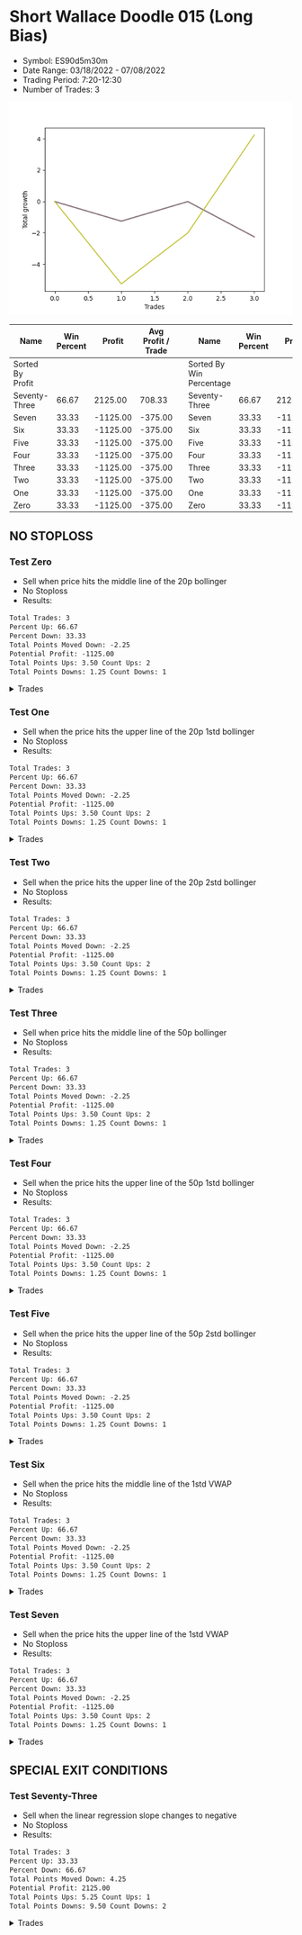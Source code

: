 # Short Wallace Doodle 015 (Long Bias)
- Symbol: ES90d5m30m
- Date Range: 03/18/2022 - 07/08/2022
- Trading Period: 7:20-12:30
- Number of Trades: 3

![Plot](ShortWallaceDoodle015ES90d5m30m(LongBias).png)

| Name | Win Percent | Profit | Avg Profit / Trade |     | Name | Win Percent | Profit | Avg Profit / Trade |
| ---- | ----------- | ------ | ------------------ | --- | ---- | ----------- | ------ | ------------------ |
| Sorted By <br> Profit | | | | | Sorted By <br> Win Percentage ||||
| Seventy-Three | 66.67 | 2125.00 | 708.33 |     | Seventy-Three | 66.67 | 2125.00 | 708.33 |
| Seven | 33.33 | -1125.00 | -375.00 |     | Seven | 33.33 | -1125.00 | -375.00 |
| Six | 33.33 | -1125.00 | -375.00 |     | Six | 33.33 | -1125.00 | -375.00 |
| Five | 33.33 | -1125.00 | -375.00 |     | Five | 33.33 | -1125.00 | -375.00 |
| Four | 33.33 | -1125.00 | -375.00 |     | Four | 33.33 | -1125.00 | -375.00 |
| Three | 33.33 | -1125.00 | -375.00 |     | Three | 33.33 | -1125.00 | -375.00 |
| Two | 33.33 | -1125.00 | -375.00 |     | Two | 33.33 | -1125.00 | -375.00 |
| One | 33.33 | -1125.00 | -375.00 |     | One | 33.33 | -1125.00 | -375.00 |
| Zero | 33.33 | -1125.00 | -375.00 |     | Zero | 33.33 | -1125.00 | -375.00 |

## NO STOPLOSS

### Test Zero
* Sell when price hits the middle line of the 20p bollinger
* No Stoploss
* Results:
```
Total Trades: 3
Percent Up: 66.67
Percent Down: 33.33
Total Points Moved Down: -2.25
Potential Profit: -1125.00
Total Points Ups: 3.50 Count Ups: 2
Total Points Downs: 1.25 Count Downs: 1
```

<details><summary>Trades</summary>

<code>In: 2022-03-24 08:30:00		Out: 2022-03-24 09:00:55		Total Position Time: 30:55		Total Move Down: -1.25		Total to Date: -1.25</code> <br />
<code>In: 2022-05-27 12:10:00		Out: 2022-05-27 12:40:55		Total Position Time: 30:55		Total Move Down: 1.25		Total to Date: 0.00</code> <br />
<code>In: 2022-07-05 11:40:00		Out: 2022-07-05 12:10:55		Total Position Time: 30:55		Total Move Down: -2.25		Total to Date: -2.25</code> <br />


</details>

### Test One
* Sell when the price hits the upper line of the 20p 1std bollinger
* No Stoploss
* Results:
```
Total Trades: 3
Percent Up: 66.67
Percent Down: 33.33
Total Points Moved Down: -2.25
Potential Profit: -1125.00
Total Points Ups: 3.50 Count Ups: 2
Total Points Downs: 1.25 Count Downs: 1
```

<details><summary>Trades</summary>

<code>In: 2022-03-24 08:30:00		Out: 2022-03-24 09:00:55		Total Position Time: 30:55		Total Move Down: -1.25		Total to Date: -1.25</code> <br />
<code>In: 2022-05-27 12:10:00		Out: 2022-05-27 12:40:55		Total Position Time: 30:55		Total Move Down: 1.25		Total to Date: 0.00</code> <br />
<code>In: 2022-07-05 11:40:00		Out: 2022-07-05 12:10:55		Total Position Time: 30:55		Total Move Down: -2.25		Total to Date: -2.25</code> <br />


</details>

### Test Two
* Sell when the price hits the upper line of the 20p 2std bollinger
* No Stoploss
* Results:
```
Total Trades: 3
Percent Up: 66.67
Percent Down: 33.33
Total Points Moved Down: -2.25
Potential Profit: -1125.00
Total Points Ups: 3.50 Count Ups: 2
Total Points Downs: 1.25 Count Downs: 1
```

<details><summary>Trades</summary>

<code>In: 2022-03-24 08:30:00		Out: 2022-03-24 09:00:55		Total Position Time: 30:55		Total Move Down: -1.25		Total to Date: -1.25</code> <br />
<code>In: 2022-05-27 12:10:00		Out: 2022-05-27 12:40:55		Total Position Time: 30:55		Total Move Down: 1.25		Total to Date: 0.00</code> <br />
<code>In: 2022-07-05 11:40:00		Out: 2022-07-05 12:10:55		Total Position Time: 30:55		Total Move Down: -2.25		Total to Date: -2.25</code> <br />


</details>

### Test Three
* Sell when price hits the middle line of the 50p bollinger
* No Stoploss
* Results:
```
Total Trades: 3
Percent Up: 66.67
Percent Down: 33.33
Total Points Moved Down: -2.25
Potential Profit: -1125.00
Total Points Ups: 3.50 Count Ups: 2
Total Points Downs: 1.25 Count Downs: 1
```

<details><summary>Trades</summary>

<code>In: 2022-03-24 08:30:00		Out: 2022-03-24 09:00:55		Total Position Time: 30:55		Total Move Down: -1.25		Total to Date: -1.25</code> <br />
<code>In: 2022-05-27 12:10:00		Out: 2022-05-27 12:40:55		Total Position Time: 30:55		Total Move Down: 1.25		Total to Date: 0.00</code> <br />
<code>In: 2022-07-05 11:40:00		Out: 2022-07-05 12:10:55		Total Position Time: 30:55		Total Move Down: -2.25		Total to Date: -2.25</code> <br />


</details>

### Test Four
* Sell when the price hits the upper line of the 50p 1std bollinger
* No Stoploss
* Results:
```
Total Trades: 3
Percent Up: 66.67
Percent Down: 33.33
Total Points Moved Down: -2.25
Potential Profit: -1125.00
Total Points Ups: 3.50 Count Ups: 2
Total Points Downs: 1.25 Count Downs: 1
```

<details><summary>Trades</summary>

<code>In: 2022-03-24 08:30:00		Out: 2022-03-24 09:00:55		Total Position Time: 30:55		Total Move Down: -1.25		Total to Date: -1.25</code> <br />
<code>In: 2022-05-27 12:10:00		Out: 2022-05-27 12:40:55		Total Position Time: 30:55		Total Move Down: 1.25		Total to Date: 0.00</code> <br />
<code>In: 2022-07-05 11:40:00		Out: 2022-07-05 12:10:55		Total Position Time: 30:55		Total Move Down: -2.25		Total to Date: -2.25</code> <br />


</details>

### Test Five
* Sell when the price hits the upper line of the 50p 2std bollinger
* No Stoploss
* Results:
```
Total Trades: 3
Percent Up: 66.67
Percent Down: 33.33
Total Points Moved Down: -2.25
Potential Profit: -1125.00
Total Points Ups: 3.50 Count Ups: 2
Total Points Downs: 1.25 Count Downs: 1
```

<details><summary>Trades</summary>

<code>In: 2022-03-24 08:30:00		Out: 2022-03-24 09:00:55		Total Position Time: 30:55		Total Move Down: -1.25		Total to Date: -1.25</code> <br />
<code>In: 2022-05-27 12:10:00		Out: 2022-05-27 12:40:55		Total Position Time: 30:55		Total Move Down: 1.25		Total to Date: 0.00</code> <br />
<code>In: 2022-07-05 11:40:00		Out: 2022-07-05 12:10:55		Total Position Time: 30:55		Total Move Down: -2.25		Total to Date: -2.25</code> <br />


</details>

### Test Six
* Sell when the price hits the middle line of the 1std VWAP
* No Stoploss
* Results:
```
Total Trades: 3
Percent Up: 66.67
Percent Down: 33.33
Total Points Moved Down: -2.25
Potential Profit: -1125.00
Total Points Ups: 3.50 Count Ups: 2
Total Points Downs: 1.25 Count Downs: 1
```

<details><summary>Trades</summary>

<code>In: 2022-03-24 08:30:00		Out: 2022-03-24 09:00:55		Total Position Time: 30:55		Total Move Down: -1.25		Total to Date: -1.25</code> <br />
<code>In: 2022-05-27 12:10:00		Out: 2022-05-27 12:40:55		Total Position Time: 30:55		Total Move Down: 1.25		Total to Date: 0.00</code> <br />
<code>In: 2022-07-05 11:40:00		Out: 2022-07-05 12:10:55		Total Position Time: 30:55		Total Move Down: -2.25		Total to Date: -2.25</code> <br />


</details>

### Test Seven
* Sell when the price hits the upper line of the 1std VWAP
* No Stoploss
* Results:
```
Total Trades: 3
Percent Up: 66.67
Percent Down: 33.33
Total Points Moved Down: -2.25
Potential Profit: -1125.00
Total Points Ups: 3.50 Count Ups: 2
Total Points Downs: 1.25 Count Downs: 1
```

<details><summary>Trades</summary>

<code>In: 2022-03-24 08:30:00		Out: 2022-03-24 09:00:55		Total Position Time: 30:55		Total Move Down: -1.25		Total to Date: -1.25</code> <br />
<code>In: 2022-05-27 12:10:00		Out: 2022-05-27 12:40:55		Total Position Time: 30:55		Total Move Down: 1.25		Total to Date: 0.00</code> <br />
<code>In: 2022-07-05 11:40:00		Out: 2022-07-05 12:10:55		Total Position Time: 30:55		Total Move Down: -2.25		Total to Date: -2.25</code> <br />


</details>

## SPECIAL EXIT CONDITIONS 

### Test Seventy-Three
* Sell when the linear regression slope changes to negative
* No Stoploss
* Results:
```
Total Trades: 3
Percent Up: 33.33
Percent Down: 66.67
Total Points Moved Down: 4.25
Potential Profit: 2125.00
Total Points Ups: 5.25 Count Ups: 1
Total Points Downs: 9.50 Count Downs: 2
```

<details><summary>Trades</summary>

<code>In: 2022-03-24 08:30:00		Out: 2022-03-24 08:48:05		Total Position Time: 18:05		Total Move Down: -5.25		Total to Date: -5.25</code> <br />
<code>In: 2022-05-27 12:10:00		Out: 2022-05-27 12:18:05		Total Position Time: 08:05		Total Move Down: 3.25		Total to Date: -2.00</code> <br />
<code>In: 2022-07-05 11:40:00		Out: 2022-07-05 11:50:05		Total Position Time: 10:05		Total Move Down: 6.25		Total to Date: 4.25</code> <br />


</details>